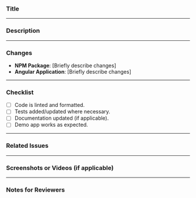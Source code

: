 ### Title
<!-- Please include the main scope of the pull request -->

---

### Description

<!-- Briefly describe the purpose of this pull request and what parts of the project it affects (npm package, Angular app, or both). -->

---

### Changes

- **NPM Package**: [Briefly describe changes]
- **Angular Application**: [Briefly describe changes]

---

### Checklist

- [ ] Code is linted and formatted.
- [ ] Tests added/updated where necessary.
- [ ] Documentation updated (if applicable).
- [ ] Demo app works as expected.

---

### Related Issues

<!-- Link to any relevant issues (e.g., Fixes #123). -->

---

### Screenshots or Videos (if applicable)

<!-- Add visual aids for UI changes, if relevant. -->

---

### Notes for Reviewers

<!-- Add any specific details reviewers should know, e.g., steps to test or known limitations. -->
